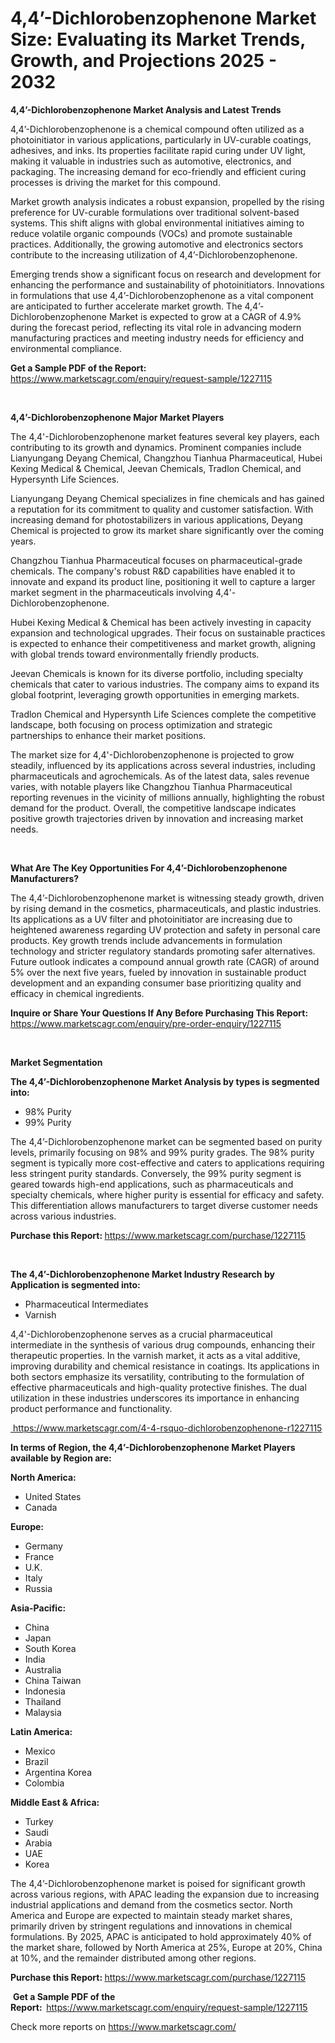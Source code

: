<p><h1>4,4’-Dichlorobenzophenone Market Size: Evaluating its Market Trends, Growth, and Projections 2025 - 2032</h1></p><p><strong>4,4’-Dichlorobenzophenone Market Analysis and Latest Trends</strong></p>
<p><p>4,4’-Dichlorobenzophenone is a chemical compound often utilized as a photoinitiator in various applications, particularly in UV-curable coatings, adhesives, and inks. Its properties facilitate rapid curing under UV light, making it valuable in industries such as automotive, electronics, and packaging. The increasing demand for eco-friendly and efficient curing processes is driving the market for this compound.</p><p>Market growth analysis indicates a robust expansion, propelled by the rising preference for UV-curable formulations over traditional solvent-based systems. This shift aligns with global environmental initiatives aiming to reduce volatile organic compounds (VOCs) and promote sustainable practices. Additionally, the growing automotive and electronics sectors contribute to the increasing utilization of 4,4’-Dichlorobenzophenone.</p><p>Emerging trends show a significant focus on research and development for enhancing the performance and sustainability of photoinitiators. Innovations in formulations that use 4,4’-Dichlorobenzophenone as a vital component are anticipated to further accelerate market growth. The 4,4’-Dichlorobenzophenone Market is expected to grow at a CAGR of 4.9% during the forecast period, reflecting its vital role in advancing modern manufacturing practices and meeting industry needs for efficiency and environmental compliance.</p></p>
<p><strong>Get a Sample PDF of the Report:&nbsp;</strong> <a href="https://www.marketscagr.com/enquiry/request-sample/1227115?utm_campaign=3354&utm_medium=2&utm_source=Github&utm_content=ia&utm_term=25032025&utm_id=44-dichlorobenzophenone">https://www.marketscagr.com/enquiry/request-sample/1227115</a></p>
<p>&nbsp;</p>
<p><strong>4,4’-Dichlorobenzophenone Major Market Players</strong></p>
<p><p>The 4,4'-Dichlorobenzophenone market features several key players, each contributing to its growth and dynamics. Prominent companies include Lianyungang Deyang Chemical, Changzhou Tianhua Pharmaceutical, Hubei Kexing Medical & Chemical, Jeevan Chemicals, Tradlon Chemical, and Hypersynth Life Sciences.</p><p>Lianyungang Deyang Chemical specializes in fine chemicals and has gained a reputation for its commitment to quality and customer satisfaction. With increasing demand for photostabilizers in various applications, Deyang Chemical is projected to grow its market share significantly over the coming years.</p><p>Changzhou Tianhua Pharmaceutical focuses on pharmaceutical-grade chemicals. The company's robust R&D capabilities have enabled it to innovate and expand its product line, positioning it well to capture a larger market segment in the pharmaceuticals involving 4,4'-Dichlorobenzophenone.</p><p>Hubei Kexing Medical & Chemical has been actively investing in capacity expansion and technological upgrades. Their focus on sustainable practices is expected to enhance their competitiveness and market growth, aligning with global trends toward environmentally friendly products.</p><p>Jeevan Chemicals is known for its diverse portfolio, including specialty chemicals that cater to various industries. The company aims to expand its global footprint, leveraging growth opportunities in emerging markets.</p><p>Tradlon Chemical and Hypersynth Life Sciences complete the competitive landscape, both focusing on process optimization and strategic partnerships to enhance their market positions.</p><p>The market size for 4,4'-Dichlorobenzophenone is projected to grow steadily, influenced by its applications across several industries, including pharmaceuticals and agrochemicals. As of the latest data, sales revenue varies, with notable players like Changzhou Tianhua Pharmaceutical reporting revenues in the vicinity of millions annually, highlighting the robust demand for the product. Overall, the competitive landscape indicates positive growth trajectories driven by innovation and increasing market needs.</p></p>
<p>&nbsp;</p>
<p><strong>What Are The Key Opportunities For 4,4’-Dichlorobenzophenone Manufacturers?</strong></p>
<p><p>The 4,4’-Dichlorobenzophenone market is witnessing steady growth, driven by rising demand in the cosmetics, pharmaceuticals, and plastic industries. Its applications as a UV filter and photoinitiator are increasing due to heightened awareness regarding UV protection and safety in personal care products. Key growth trends include advancements in formulation technology and stricter regulatory standards promoting safer alternatives. Future outlook indicates a compound annual growth rate (CAGR) of around 5% over the next five years, fueled by innovation in sustainable product development and an expanding consumer base prioritizing quality and efficacy in chemical ingredients.</p></p>
<p><strong>Inquire or Share Your Questions If Any Before Purchasing This Report:</strong> <a href="https://www.marketscagr.com/enquiry/pre-order-enquiry/1227115?utm_campaign=3354&utm_medium=2&utm_source=Github&utm_content=ia&utm_term=25032025&utm_id=44-dichlorobenzophenone">https://www.marketscagr.com/enquiry/pre-order-enquiry/1227115</a></p>
<p>&nbsp;</p>
<p><strong>Market Segmentation</strong></p>
<p><strong>The 4,4’-Dichlorobenzophenone Market Analysis by types is segmented into:</strong></p>
<p><ul><li>98% Purity</li><li>99% Purity</li></ul></p>
<p><p>The 4,4’-Dichlorobenzophenone market can be segmented based on purity levels, primarily focusing on 98% and 99% purity grades. The 98% purity segment is typically more cost-effective and caters to applications requiring less stringent purity standards. Conversely, the 99% purity segment is geared towards high-end applications, such as pharmaceuticals and specialty chemicals, where higher purity is essential for efficacy and safety. This differentiation allows manufacturers to target diverse customer needs across various industries.</p></p>
<p><strong>Purchase this Report:&nbsp;</strong><a href="https://www.marketscagr.com/purchase/1227115?utm_campaign=3354&utm_medium=2&utm_source=Github&utm_content=ia&utm_term=25032025&utm_id=44-dichlorobenzophenone">https://www.marketscagr.com/purchase/1227115</a></p>
<p>&nbsp;</p>
<p><strong>The 4,4’-Dichlorobenzophenone Market Industry Research by Application is segmented into:</strong></p>
<p><ul><li>Pharmaceutical Intermediates</li><li>Varnish</li></ul></p>
<p><p>4,4'-Dichlorobenzophenone serves as a crucial pharmaceutical intermediate in the synthesis of various drug compounds, enhancing their therapeutic properties. In the varnish market, it acts as a vital additive, improving durability and chemical resistance in coatings. Its applications in both sectors emphasize its versatility, contributing to the formulation of effective pharmaceuticals and high-quality protective finishes. The dual utilization in these industries underscores its importance in enhancing product performance and functionality.</p></p>
<p><a href="https://www.marketscagr.com/4-4-rsquo-dichlorobenzophenone-r1227115?utm_campaign=3354&utm_medium=2&utm_source=Github&utm_content=ia&utm_term=25032025&utm_id=44-dichlorobenzophenone">&nbsp;https://www.marketscagr.com/4-4-rsquo-dichlorobenzophenone-r1227115</a></p>
<p><strong>In terms of Region, the 4,4’-Dichlorobenzophenone Market Players available by Region are:</strong></p>
<p>
    <p> <strong> North America: </strong>
        <ul>
            <li>United States</li>
            <li>Canada</li>
        </ul>
        </p> 
    <p> <strong> Europe: </strong>
        <ul>
            <li>Germany</li>
            <li>France</li>
            <li>U.K.</li>
            <li>Italy</li>
            <li>Russia</li>
        </ul>
        </p> 
    <p> <strong> Asia-Pacific: </strong>
        <ul>
            <li>China</li>
            <li>Japan</li>
            <li>South Korea</li>
            <li>India</li>
            <li>Australia</li>
            <li>China Taiwan</li>
            <li>Indonesia</li>
            <li>Thailand</li>
            <li>Malaysia</li>
        </ul>
        </p> 
    <p> <strong> Latin America: </strong>
        <ul>
            <li>Mexico</li>
            <li>Brazil</li>
            <li>Argentina Korea</li>
            <li>Colombia</li>
        </ul>
        </p> 
    <p> <strong> Middle East & Africa: </strong>
        <ul>
            <li>Turkey</li>
            <li>Saudi</li>
            <li>Arabia</li>
            <li>UAE</li>
            <li>Korea</li>
        </ul>
    </p>
    </p>
<p><p>The 4,4’-Dichlorobenzophenone market is poised for significant growth across various regions, with APAC leading the expansion due to increasing industrial applications and demand from the cosmetics sector. North America and Europe are expected to maintain steady market shares, primarily driven by stringent regulations and innovations in chemical formulations. By 2025, APAC is anticipated to hold approximately 40% of the market share, followed by North America at 25%, Europe at 20%, China at 10%, and the remainder distributed among other regions.</p></p>
<p><strong>Purchase this Report: </strong><a href="https://www.marketscagr.com/purchase/1227115?utm_campaign=3354&utm_medium=2&utm_source=Github&utm_content=ia&utm_term=25032025&utm_id=44-dichlorobenzophenone">https://www.marketscagr.com/purchase/1227115</a></p>
<p>&nbsp;<strong>Get a Sample PDF of the Report:&nbsp;&nbsp;</strong><a href="https://www.marketscagr.com/enquiry/request-sample/1227115?utm_campaign=3354&utm_medium=2&utm_source=Github&utm_content=ia&utm_term=25032025&utm_id=44-dichlorobenzophenone">https://www.marketscagr.com/enquiry/request-sample/1227115</a></p>
<p><strong></strong></p>
<p>Check more reports on <a href="https://www.marketscagr.com/?utm_campaign=3354&utm_medium=2&utm_source=Github&utm_content=ia&utm_term=25032025&utm_id=44-dichlorobenzophenone">https://www.marketscagr.com/</a></p>